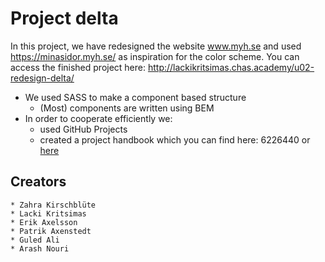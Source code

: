 # Project delta

In this project, we have redesigned the website www.myh.se and used https://minasidor.myh.se/ as inspiration for the color scheme.
You can access the finished project here: http://lackikritsimas.chas.academy/u02-redesign-delta/

* We used SASS to make a component based structure
    * (Most) components are written using BEM
* In order to cooperate efficiently we:
    * used GitHub Projects 
    * created a project handbook which you can find here: 6226440 or [here](https://docs.google.com/document/d/1HbU-gMG6OomVIkiOyIW7zj_fqYZY0pQ1N_fYhv0lwiU/edit?pli=1#heading=h.2ub3pp6si6rf)

## Creators
    * Zahra Kirschblüte
    * Lacki Kritsimas
    * Erik Axelsson
    * Patrik Axenstedt
    * Guled Ali
    * Arash Nouri
